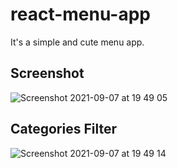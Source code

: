 # react-menu-app

It's a simple and cute menu app.

## Screenshot

![Screenshot 2021-09-07 at 19 49 05](https://user-images.githubusercontent.com/40551978/132424133-690a6228-ee1d-4792-a264-afc7730a1c5a.png)

## Categories Filter 

![Screenshot 2021-09-07 at 19 49 14](https://user-images.githubusercontent.com/40551978/132424126-3f0eab3a-0bdd-43ce-9ac5-2348394b34f1.png)

